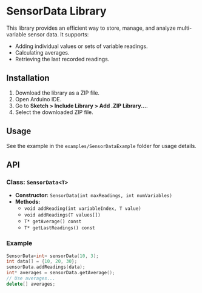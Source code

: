 # SensorData Library

This library provides an efficient way to store, manage, and analyze multi-variable sensor data. It supports:
- Adding individual values or sets of variable readings.
- Calculating averages.
- Retrieving the last recorded readings.

## Installation

1. Download the library as a ZIP file.
2. Open Arduino IDE.
3. Go to **Sketch > Include Library > Add .ZIP Library...**.
4. Select the downloaded ZIP file.

## Usage

See the example in the `examples/SensorDataExample` folder for usage details.

## API

### Class: `SensorData<T>`
- **Constructor:** `SensorData(int maxReadings, int numVariables)`
- **Methods:**
  - `void addReading(int variableIndex, T value)`
  - `void addReadings(T values[])`
  - `T* getAverage() const`
  - `T* getLastReadings() const`

### Example

```cpp
SensorData<int> sensorData(10, 3);
int data[] = {10, 20, 30};
sensorData.addReadings(data);
int* averages = sensorData.getAverage();
// Use averages...
delete[] averages;
```